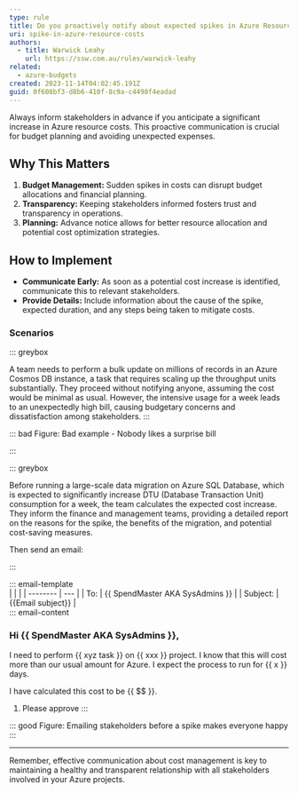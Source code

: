 ```yaml
---
type: rule
title: Do you proactively notify about expected spikes in Azure Resource costs?
uri: spike-in-azure-resource-costs
authors:
  - title: Warwick Leahy
    url: https://ssw.com.au/rules/warwick-leahy
related:
  - azure-budgets
created: 2023-11-14T04:02:45.191Z
guid: 0f608bf3-d8b6-410f-8c9a-c4498f4eadad
---
```



Always inform stakeholders in advance if you anticipate a significant increase in Azure resource costs. This proactive communication is crucial for budget planning and avoiding unexpected expenses.

<!--endintro-->



## Why This Matters

1. **Budget Management:** Sudden spikes in costs can disrupt budget allocations and financial planning.
2. **Transparency:** Keeping stakeholders informed fosters trust and transparency in operations.
3. **Planning:** Advance notice allows for better resource allocation and potential cost optimization strategies.



## How to Implement



- **Communicate Early:** As soon as a potential cost increase is identified, communicate this to relevant stakeholders.
- **Provide Details:** Include information about the cause of the spike, expected duration, and any steps being taken to mitigate costs.

### Scenarios



::: greybox

A team needs to perform a bulk update on millions of records in an Azure Cosmos DB instance, a task that requires scaling up the throughput units substantially. They proceed without notifying anyone, assuming the cost would be minimal as usual. However, the intensive usage for a week leads to an unexpectedly high bill, causing budgetary concerns and dissatisfaction among stakeholders.
:::

::: bad
Figure: Bad example - Nobody likes a surprise bill

:::

::: greybox





Before running a large-scale data migration on Azure SQL Database, which is expected to significantly increase DTU (Database Transaction Unit) consumption for a week, the team calculates the expected cost increase. They inform the finance and management teams, providing a detailed report on the reasons for the spike, the benefits of the migration, and potential cost-saving measures.

Then send an email:

:::

::: email-template  
|          |     |
| -------- | --- |
| To:      | {{ SpendMaster AKA SysAdmins }} |
| Subject: | {{Email subject}}  |  
::: email-content  

### Hi {{ SpendMaster AKA SysAdmins }},  

I need to perform {{ xyz task }} on {{ xxx }} project.  I know that this will cost more than our usual amount for Azure.  I expect the process to run for {{ x }} days.

I have calculated this cost to be {{ $$ }}.

1. Please approve
:::  

::: good
Figure: Emailing stakeholders before a spike makes everyone happy
:::







---

Remember, effective communication about cost management is key to maintaining a healthy and transparent relationship with all stakeholders involved in your Azure projects.


